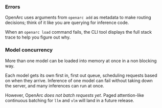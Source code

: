 ### Errors

OpenArc uses arguments from ```openarc add``` as metadata to make routing decisions; think of it like you are querying for inference code. 

When an ```openarc load``` command fails, the CLI tool displays the full stack trace to help you figure out why.

### Model concurrency

More than one model can be loaded into memory at once in a non blocking way. 

Each model gets its own first in, first out queue, scheduling requests based on when they arrive. Inference of one model can fail without taking down the server, and many inferences can run at once.

However, OpenArc *does not batch requests yet*. Paged attention-like continuous batching for ```llm``` and ```vlm``` will land in a future release.